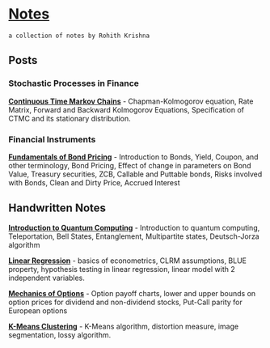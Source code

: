 # [Notes](https://rohithkrishna.in/notes)

`a collection of notes by Rohith Krishna`



## Posts

### Stochastic Processes in Finance

**[Continuous Time Markov Chains](./html/2021-02-16-ctmc-lecture-notes.html)** - Chapman-Kolmogorov equation, Rate Matrix, Forward and Backward Kolmogorov Equations, Specification of CTMC and its stationary distribution. 



### Financial Instruments

**[Fundamentals of Bond Pricing](./html/2020-12-20-fundamentals-of-bonds.html)** - Introduction to Bonds, Yield, Coupon, and other terminology, Bond Pricing, Effect of change in parameters on Bond Value, Treasury securities, ZCB, Callable and Puttable bonds, Risks involved with Bonds, Clean and Dirty Price, Accrued Interest





## Handwritten Notes

**[Introduction to Quantum Computing](./pdf/2020-07-20-quantum-computing-qiskit-lecture.pdf)** - Introduction to quantum computing, Teleportation, Bell States, Entanglement, Multipartite states, Deutsch-Jorza algorithm 

**[Linear Regression](./pdf/2020-10-30-linear-regression-econometrics-basics.pdf)** - basics of econometrics, CLRM assumptions, BLUE property, hypothesis testing in linear regression, linear model with 2 independent variables.

**[Mechanics of Options](./pdf/2020-10-09-mechanics-of-options.pdf)** - Option payoff charts, lower and upper bounds on option prices for dividend and non-dividend stocks, Put-Call parity for European options

**[K-Means Clustering](./pdf/2020-09-29-kmeans-clustering/pdf)** - K-Means algorithm, distortion measure, image segmentation, lossy algorithm.

 


